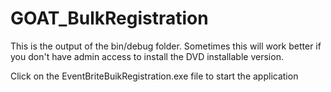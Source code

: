 # GOAT_BulkRegistration

This is the output of the bin/debug folder. Sometimes this will work better if you don't have admin access to install the DVD installable version.

Click on the EventBriteBuikRegistration.exe file to start the application